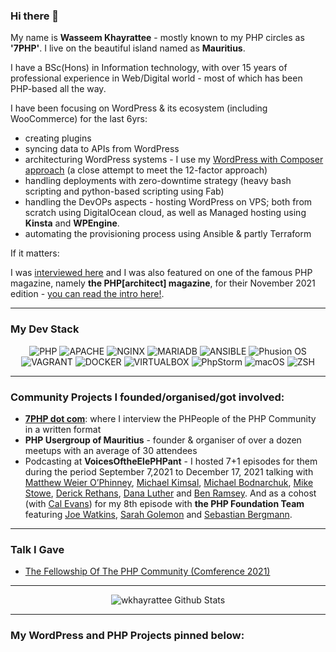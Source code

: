 ### Hi there 👋

My name is **Wasseem Khayrattee** - mostly known to my PHP circles as **'7PHP'**. I live on the beautiful island named as **Mauritius**.

I have a BSc(Hons) in Information technology, with over 15 years of professional experience in Web/Digital world - most of which has been PHP-based all the way. 

I have been focusing on WordPress & its ecosystem (including WooCommerce) for the last 6yrs: 
- creating plugins
- syncing data to APIs from WordPress
- architecturing WordPress systems - I use my [WordPress with Composer approach](https://github.com/wkhayrattee/wordpress-with-composer) (a close attempt to meet the 12-factor approach)
- handling deployments with zero-downtime strategy (heavy bash scripting and python-based scripting using Fab)
- handling the DevOPs aspects - hosting WordPress on VPS; both from scratch using DigitalOcean cloud, as well as Managed hosting using **Kinsta** and **WPEngine**.
- automating the provisioning process using Ansible & partly Terraform

If it matters:

I was [interviewed here](https://hostnoc.com/interview-with-wasseem-khayrattee/) and I was also featured on one of the famous PHP magazine, namely **the PHP[architect] magazine**, for their November 2021 edition - [you can read the intro here!](https://www.phparch.com/article/community-corner-interview-with-wasseem-khayrattee/).

---
### My Dev Stack
<div align="center">
    <img src="https://img.shields.io/badge/-PHP-blueviolet?logoColor=white&style=plastic&color=9cf&labelColor=blueviolet&logo=PHP" alt="PHP">
    <img src="https://img.shields.io/badge/-APACHE-blueviolet?logoColor=white&style=plastic&color=9cf&labelColor=blueviolet&logo=APACHE" alt="APACHE">
    <img src="https://img.shields.io/badge/-NGINX-blueviolet?logoColor=white&style=plastic&color=9cf&labelColor=blueviolet&logo=NGINX" alt="NGINX">
    <img src="https://img.shields.io/badge/-MariaDB-blueviolet?logoColor=white&style=plastic&color=9cf&labelColor=blueviolet&logo=MariaDB" alt="MARIADB">
    <img src="https://img.shields.io/badge/-ANSIBLE-green?logoColor=white&style=plastic&color=9cf&labelColor=blueviolet&logo=ANSIBLE" alt="ANSIBLE">
    <img src="https://img.shields.io/badge/-PhusionOS-green?logoColor=white&style=plastic&color=9cf&labelColor=blueviolet&logo=UBUNTU" alt="Phusion OS">
</div>
<div align="center">
    <img src="https://img.shields.io/badge/-VAGRANT-green?logoColor=white&style=plastic&color=9cf&labelColor=blueviolet&logo=VAGRANT" alt="VAGRANT">
    <img src="https://img.shields.io/badge/-DOCKER-green?logoColor=white&style=plastic&color=9cf&labelColor=blueviolet&logo=DOCKER" alt="DOCKER">
    <img src="https://img.shields.io/badge/-VirtualBox-green?logoColor=white&style=plastic&color=9cf&labelColor=blueviolet&logo=VIRTUALBOX" alt="VIRTUALBOX">
    <img src="https://img.shields.io/badge/-PhpStorm-green?logoColor=white&style=plastic&color=9cf&labelColor=blueviolet&logo=PhpStorm" alt="PhpStorm">
    <img src="https://img.shields.io/badge/-macOS-green?logoColor=white&style=plastic&color=9cf&labelColor=blueviolet&logo=macOS" alt="macOS">
    <img src="https://img.shields.io/badge/-ZSH-green?logoColor=white&style=plastic&color=9cf&labelColor=blueviolet&logo=GNOME Terminal" alt="ZSH">
</div>

---

### Community Projects I founded/organised/got involved:

- [**7PHP dot com**](https://7php.com): where I interview the PHPeople of the PHP Community in a written format
- **PHP Usergroup of Mauritius** - founder & organiser of over a dozen meetups with an average of 30 attendees
- Podcasting at **VoicesOftheElePHPant** - I hosted 7+1 episodes for them during the period September 7,2021 to December 17, 2021 talking with [Matthew Weier O’Phinney](https://github.com/weierophinney), [Michael Kimsal](https://github.com/mgkimsal), [Michael Bodnarchuk](https://github.com/DavertMik), [Mike Stowe](https://github.com/mikestowe), [Derick Rethans](https://github.com/derickr), [Dana Luther](https://github.com/DanaLuther) and [Ben Ramsey](https://github.com/ramsey). And as a cohost (with [Cal Evans](https://github.com/calevans)) for my 8th episode with **the PHP Foundation Team** featuring [Joe Watkins](https://github.com/krakjoe), [Sarah Golemon](https://github.com/sgolemon) and [Sebastian Bergmann](https://github.com/sebastianbergmann).

---

### Talk I Gave

- [The Fellowship Of The PHP Community (Comference 2021)](https://www.youtube.com/watch?v=e3Rp6eqT6ZQ)

---
<div align="center">

![wkhayrattee Github Stats](https://github-readme-stats.vercel.app/api?username=wkhayrattee&theme=monokai&show_icons=true)

</div>

---

### My WordPress and PHP Projects pinned below:

<!-- leaving the below for history/reference
**wkhayrattee/wkhayrattee** is a ✨ _special_ ✨ repository because its `README.md` (this file) appears on your GitHub profile.

Here are some ideas to get you started:

- 🔭 I’m currently working on ...
- 🌱 I’m currently learning ...
- 👯 I’m looking to collaborate on ...
- 🤔 I’m looking for help with ...
- 💬 Ask me about ...
- 📫 How to reach me: ...
- 😄 Pronouns: ...
- ⚡ Fun fact: ...
-->

